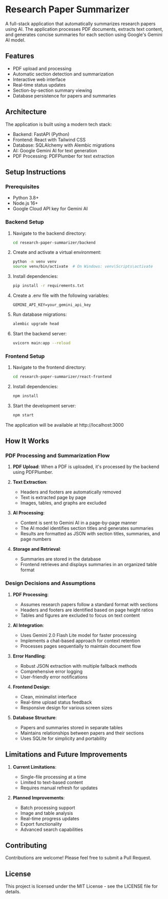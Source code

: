 # Research Paper Summarizer

A full-stack application that automatically summarizes research papers using AI. The application processes PDF documents, extracts text content, and generates concise summaries for each section using Google's Gemini AI model.



## Features

- PDF upload and processing
- Automatic section detection and summarization
- Interactive web interface
- Real-time status updates
- Section-by-section summary viewing
- Database persistence for papers and summaries

## Architecture

The application is built using a modern tech stack:

- Backend: FastAPI (Python)
- Frontend: React with Tailwind CSS
- Database: SQLAlchemy with Alembic migrations
- AI: Google Gemini AI for text generation
- PDF Processing: PDFPlumber for text extraction

## Setup Instructions

### Prerequisites

- Python 3.8+
- Node.js 16+
- Google Cloud API key for Gemini AI

### Backend Setup

1. Navigate to the backend directory:
   ```bash
   cd research-paper-summarizer/backend
   ```

2. Create and activate a virtual environment:
   ```bash
   python -m venv venv
   source venv/bin/activate  # On Windows: venv\Scripts\activate
   ```

3. Install dependencies:
   ```bash
   pip install -r requirements.txt
   ```

4. Create a .env file with the following variables:
   ```
   GEMINI_API_KEY=your_gemini_api_key
   ```

5. Run database migrations:
   ```bash
   alembic upgrade head
   ```

6. Start the backend server:
   ```bash
   uvicorn main:app --reload 
   ```

### Frontend Setup

1. Navigate to the frontend directory:
   ```bash
   cd research-paper-summarizer/react-frontend
   ```

2. Install dependencies:
   ```bash
   npm install
   ```

3. Start the development server:
   ```bash
   npm start
   ```

The application will be available at http://localhost:3000

## How It Works

### PDF Processing and Summarization Flow

1. **PDF Upload**: When a PDF is uploaded, it's processed by the backend using PDFPlumber.

2. **Text Extraction**:
   - Headers and footers are automatically removed
   - Text is extracted page by page
   - Images, tables, and graphs are excluded

3. **AI Processing**:
   - Content is sent to Gemini AI in a page-by-page manner
   - The AI model identifies section titles and generates summaries
   - Results are formatted as JSON with section titles, summaries, and page numbers

4. **Storage and Retrieval**:
   - Summaries are stored in the database
   - Frontend retrieves and displays summaries in an organized table format

### Design Decisions and Assumptions

1. **PDF Processing**:
   - Assumes research papers follow a standard format with sections
   - Headers and footers are identified based on page height ratios
   - Tables and figures are excluded to focus on text content

2. **AI Integration**:
   - Uses Gemini 2.0 Flash Lite model for faster processing
   - Implements a chat-based approach for context retention
   - Processes pages sequentially to maintain document flow

3. **Error Handling**:
   - Robust JSON extraction with multiple fallback methods
   - Comprehensive error logging
   - User-friendly error notifications

4. **Frontend Design**:
   - Clean, minimalist interface
   - Real-time upload status feedback
   - Responsive design for various screen sizes

5. **Database Structure**:
   - Papers and summaries stored in separate tables
   - Maintains relationships between papers and their sections
   - Uses SQLite for simplicity and portability

## Limitations and Future Improvements

1. **Current Limitations**:
   - Single-file processing at a time
   - Limited to text-based content
   - Requires manual refresh for updates

2. **Planned Improvements**:
   - Batch processing support
   - Image and table analysis
   - Real-time progress updates
   - Export functionality
   - Advanced search capabilities

## Contributing

Contributions are welcome! Please feel free to submit a Pull Request.

## License

This project is licensed under the MIT License - see the LICENSE file for details.
